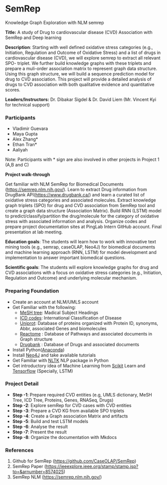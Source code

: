 # SemRep

Knowledge Graph Exploration with NLM semrep

**Title:** A study of Drug to cardiovascular disease (CVD) Association with SemRep and Deep learning

**Description**: Starting with well defined oxidative stress categories (e.g., Initiation, Regulation and Outcome of Oxidative Stress) and a list of drugs in cardiovascular disease (CVD), we will explore semrep to extract all relevant SPO- triplet. We further build knowledge graphs with these triplets and prepare a muli-order association matrix to represent graph data structure. Using this graph structure, we will build a sequence prediction model for drug to CVD association. This project will provide a detailed analysis of drugs to CVD association with both qualitative evidence and quantitative scores.

**Leaders/Instructors:**
Dr. Dibakar Sigdel & Dr. David Liem (Mr. Vincent Kyi for technical support)

### Participants
- Vladimir Guevara
- Maya Gupta
- Alex Zhang*
- Ethan Tran*
- Aaliyah

Note: Participants with * sign are also involved in other projects in Project 1 (A,B and C)

**Project walk-through**

Get familiar with NLM SemRep for Biomedical Documents (https://semrep.nlm.nih.gov/).
Learn to extract Drug information from DrugBank API(https://www.drugbank.ca/) and learn a curated list of oxidative stress categories and associated molecules.
Extract knowledge graph triplets (SPO) for drug and CVD association from SemRep tool and create a graph data structure (Association Matrix).
Build RNN (LSTM)  model to predict/classify/partition the drug/molecule for the category of oxidative stress with associated information and analysis.
Organize codes and prepare project documentation sites at PingLab Intern GitHub account.
Final presentation at lab meeting.

**Education goals**: The students will learn how to work with innovative text mining tools (e.g., semrap, caseOLAP, Neo4J)  for biomedical documents and machine learning approach (RNN, LSTM)  for model development and implementation to answer important biomedical questions.

**Scientific goals**: The students will explore knowledge graphs for drug and CVD associations with a focus on oxidative stress categories (e.g., Initiation, Regulation and Outcome) and underlying molecular mechanism.


### Preparing Foundation
- Create an account at NLM/UMLS account
- Get Familiar with the following:
    - [MeSH tree](https://meshb.nlm.nih.gov/treeView): Madical Subject Headings
    - [ICD codes](https://icd.who.int/browse11/l-m/en): International Classification of Disease
    - [Uniprot](https://www.uniprot.org): Database of proteins organized with Protein ID, synonyms, Abbr, associated Genes and biomolecules
    - [Reactome](https://reactome.org) : Database of Pathways and associated documents in Graph structure
    - [Drugbank](https://www.drugbank.ca) : Database of Drugs and associated documents
- Install Python([Anaconda](https://www.anaconda.com/products/individual))
- Install [Neo4J](https://neo4j.com/) and take available tutorials
- Get Familiar with [NLTK](https://www.nltk.org/) NLP package in Python
- Get introductory idea of Machine Learning from [Scikit](https://scikit-learn.org/stable) Learn and [Tensorflow](https://www.tensorflow.org/) (Specially, LSTM)

### Project Detail
- **Step -1**: Prepare required CVD entities (e.g, UMLS dictionary, MeSH Tree, ICD Tree, Proteins, Genes, RNASeq, Drugs)
- **Step -2**: Explore semRep for CVD cases with CVD entities
- **Step -3**: Prepare a CVD KG from available SPO triplets
- **Step -4**: Create a Graph association Matrix and artifacts
- **Step -5**: Build and test LSTM models
- **Step -6**: Analyse the result
- **Step -7**: Present the result
- **Step -8**: Organize the documentation with Mkdocs


### References

1. Github for SemRep (https://github.com/CaseOLAP/SemRep)
2. SemRep Paper (https://ieeexplore.ieee.org/stamp/stamp.jsp?tp=&arnumber=8574025)
3. SemRep NLM (https://semrep.nlm.nih.gov/)
